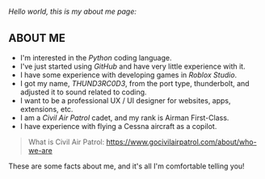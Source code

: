 ###### *Hello world, this is my about me page*:

## ABOUT ME 

- I'm interested in the *Python* coding language.
- I've just started using *GitHub* and have very little experience with it.
- I have some experience with developing games in *Roblox Studio*.
- I got my name, *THUND3RC0D3*, from the port type, thunderbolt, and adjusted it to sound related to coding.
- I want to be a professional UX / UI designer for websites, apps, extensions, etc.
- I am a *Civil Air Patrol* cadet, and my rank is Airman First-Class.
- I have experience with flying a Cessna aircraft as a copilot.

> What is Civil Air Patrol: https://www.gocivilairpatrol.com/about/who-we-are

These are some facts about me, and it's all I'm comfortable telling you!
